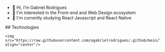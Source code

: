 <div>
  <div>
    <ul>
      <li>👋 Hi, I’m Gabriel Rodrigues</li> 
      <li>👀 I'm interested in the Front-end and Web Design ecosystem</li>
      <li>🌱 I'm currently studying React Javascript and React Native</li>
    </ul>
  </div>
   ## Technologies
  <p align="center">
   
    <img src="https://raw.githubusercontent.com/ogabrielrodrigues/.github/main/TECHNOLOGIES.svg" align="center"/>
  </p>
</div>




